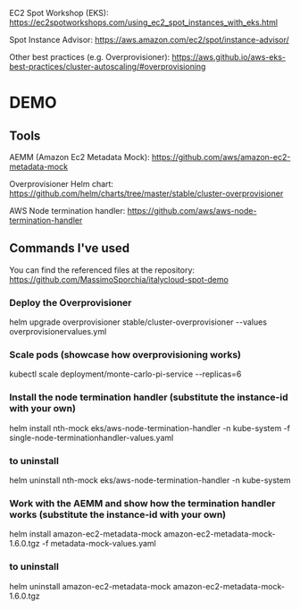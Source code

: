 EC2 Spot Workshop (EKS): https://ec2spotworkshops.com/using_ec2_spot_instances_with_eks.html

Spot Instance Advisor: https://aws.amazon.com/ec2/spot/instance-advisor/

Other best practices (e.g. Overprovisioner): https://aws.github.io/aws-eks-best-practices/cluster-autoscaling/#overprovisioning



# DEMO

## Tools
AEMM (Amazon Ec2 Metadata Mock): https://github.com/aws/amazon-ec2-metadata-mock

Overprovisioner Helm chart: https://github.com/helm/charts/tree/master/stable/cluster-overprovisioner

AWS Node termination handler: https://github.com/aws/aws-node-termination-handler

## Commands I've used

You can find the referenced files at the repository: https://github.com/MassimoSporchia/italycloud-spot-demo

### Deploy the Overprovisioner
helm upgrade overprovisioner stable/cluster-overprovisioner --values overprovisionervalues.yml 

### Scale pods (showcase how overprovisioning works)
kubectl scale deployment/monte-carlo-pi-service --replicas=6

### Install the node termination handler (substitute the instance-id with your own)
helm install nth-mock eks/aws-node-termination-handler -n kube-system -f single-node-terminationhandler-values.yaml

### to uninstall
helm uninstall nth-mock eks/aws-node-termination-handler -n kube-system 


### Work with the AEMM and show how the termination handler works (substitute the instance-id with your own)
helm install amazon-ec2-metadata-mock amazon-ec2-metadata-mock-1.6.0.tgz -f metadata-mock-values.yaml

### to uninstall
helm uninstall amazon-ec2-metadata-mock amazon-ec2-metadata-mock-1.6.0.tgz
